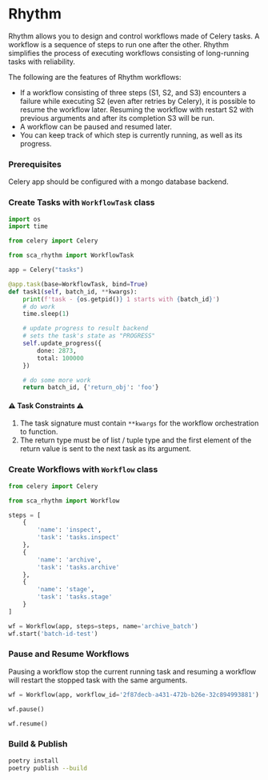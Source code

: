 # Rhythm
Rhythm allows you to design and control workflows made of Celery tasks. A workflow is a sequence of steps to run one after the other. Rhythm simplifies the process of executing workflows consisting of long-running tasks with reliability.

The following are the features of Rhythm workflows:
- If a workflow consisting of three steps (S1, S2, and S3) encounters a failure while executing S2 (even after retries by Celery), it is possible to resume the workflow later. Resuming the workflow with restart S2 with previous arguments and after its completion S3 will be run.
- A workflow can be paused and resumed later.
- You can keep track of which step is currently running, as well as its progress.

### Prerequisites

Celery app should be configured with a mongo database backend.

### Create Tasks with `WorkflowTask` class

```python
import os
import time

from celery import Celery

from sca_rhythm import WorkflowTask

app = Celery("tasks")

@app.task(base=WorkflowTask, bind=True)
def task1(self, batch_id, **kwargs):
    print(f'task - {os.getpid()} 1 starts with {batch_id}')
    # do work
    time.sleep(1)

    # update progress to result backend
    # sets the task's state as "PROGRESS"
    self.update_progress({
        done: 2873,
        total: 100000
    })

    # do some more work
    return batch_id, {'return_obj': 'foo'}
```
#### :warning: Task Constraints :warning:
1. The task signature must contain `**kwargs` for the workflow orchestration to function.
2. The return type must be of list / tuple type and the first element of the return value is sent to the next task as its argument.

### Create Workflows with `Workflow` class

```python
from celery import Celery

from sca_rhythm import Workflow

steps = [
    {
        'name': 'inspect',
        'task': 'tasks.inspect'
    },
    {
        'name': 'archive',
        'task': 'tasks.archive'
    },
    {
        'name': 'stage',
        'task': 'tasks.stage'
    }
]

wf = Workflow(app, steps=steps, name='archive_batch')
wf.start('batch-id-test')
```

### Pause and Resume Workflows

Pausing a workflow stop the current running task and resuming a workflow will restart the stopped task with the same arguments.

```python
wf = Workflow(app, workflow_id='2f87decb-a431-472b-b26e-32c894993881')

wf.pause()

wf.resume()
```

### Build & Publish
```bash
poetry install
poetry publish --build
```